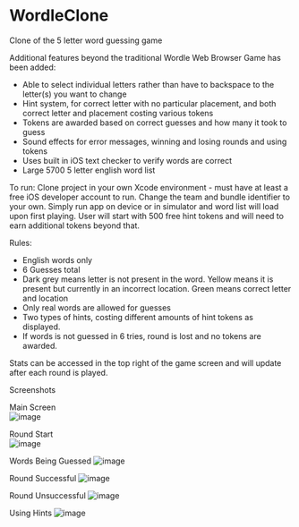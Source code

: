 # WordleClone
Clone of the 5 letter word guessing game

Additional features beyond the traditional Wordle Web Browser Game has been added:
  - Able to select individual letters rather than have to backspace to the letter(s) you want to change
  - Hint system, for correct letter with no particular placement, and both correct letter and placement costing various tokens
  - Tokens are awarded based on correct guesses and how many it took to guess
  - Sound effects for error messages, winning and losing rounds and using tokens
  - Uses built in iOS text checker to verify words are correct
  - Large 5700 5 letter english word list

To run:
Clone project in your own Xcode environment - must have at least a free iOS developer account to run. Change the team and bundle identifier to your own.
Simply run app on device or in simulator and word list will load upon first playing. 
User will start with 500 free hint tokens and will need to earn additional tokens beyond that.

Rules:
  - English words only
  - 6 Guesses total
  - Dark grey means letter is not present in the word. Yellow means it is present but currently in an incorrect location. Green means correct letter and location
  - Only real words are allowed for guesses
  - Two types of hints, costing different amounts of hint tokens as displayed.
  - If words is not guessed in 6 tries, round is lost and no tokens are awarded.

Stats can be accessed in the top right of the game screen and will update after each round is played.

Screenshots  
  
Main Screen  
![image](https://user-images.githubusercontent.com/41240205/187531768-8f500ecf-9478-44fb-bdc3-9ed3371dade5.png)

Round Start  
![image](https://user-images.githubusercontent.com/41240205/187531879-3c31d858-3038-4753-928f-82b679b55d92.png)

Words Being Guessed
![image](https://user-images.githubusercontent.com/41240205/187532007-2147f9f7-8e00-42f8-9bbd-d39061083dd0.png)

Round Successful
![image](https://user-images.githubusercontent.com/41240205/187532091-32340879-6336-432a-b7e6-f7f781628a9d.png)

Round Unsuccessful
![image](https://user-images.githubusercontent.com/41240205/187532179-081188b5-eef2-4a7d-863e-b624a812a318.png)

Using Hints
![image](https://user-images.githubusercontent.com/41240205/187532243-120325e2-165f-4aef-b653-d983aa2b92d0.png)



